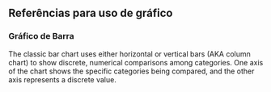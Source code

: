 ## Referências para uso de gráfico

### Gráfico de Barra




The classic bar chart uses either horizontal or vertical bars (AKA column chart) to show discrete, numerical comparisons among categories. One axis of the chart shows the specific categories being compared, and the other axis represents a discrete value.



